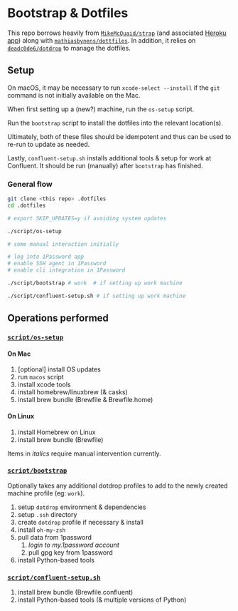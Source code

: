 # Bootstrap & Dotfiles

This repo borrows heavily from [`MikeMcQuaid/strap`](https://github.com/MikeMcQuaid/strap) (and associated [Heroku app](https://macos-strap.herokuapp.com/)) along with [`mathiasbynens/dottfiles`](https://github.com/mathiasbynens/dotfiles).
In addition, it relies on [`deadc0de6/dotdrop`](https://github.com/deadc0de6/dotdrop/) to manage the dotfiles.

## Setup

On macOS, it may be necessary to run `xcode-select --install` if the `git` command is not initially available on the Mac.

When first setting up a (new?) machine, run the `os-setup` script.

Run the `bootstrap` script to install the dotfiles into the relevant location(s).

Ultimately, both of these files should be idempotent and thus can be used to re-run to update as needed.

Lastly, `confluent-setup.sh` installs additional tools & setup for work at Confluent.  It should be run (manually) after `bootstrap` has finished.

### General flow

```bash
git clone <this repo> .dotfiles
cd .dotfiles

# export SKIP_UPDATES=y if avoiding system updates

./script/os-setup

# some manual interaction initially

# log into 1Password app
# enable SSH agent in 1Password
# enable cli integration in 1Password

./script/bootstrap # work  # if setting up work machine

./script/confluent-setup.sh # if setting up work machine
```

## Operations performed

### [`script/os-setup`](script/os-setup)

#### On Mac
1. [optional] install OS updates
1. run `macos` script
1. install xcode tools
1. install homebrew/linuxbrew (& casks)
1. install brew bundle (Brewfile & Brewfile.home)

#### On Linux
1. install Homebrew on Linux
1. install brew bundle (Brewfile)

Items in *italics* require manual intervention currently.

### [`script/bootstrap`](script/bootstrap)

Optionally takes any additional dotdrop profiles to add to the newly created machine profile (eg: `work`).

1. setup `dotdrop` environment & dependencies
1. setup `.ssh` directory
1. create `dotdrop` profile if necessary & install
1. install `oh-my-zsh`
1. pull data from 1password
    1. *login to my.1password account*
    1. pull gpg key from 1password
1. install Python-based tools

### [`script/confluent-setup.sh`](script/confluent-setup.sh)

1. install brew bundle (Brewfile.confluent)
2. install Python-based tools (& multiple versions of Python)
